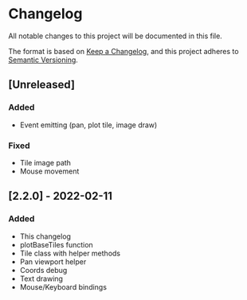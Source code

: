 # Changelog

All notable changes to this project will be documented in this file.

The format is based on [Keep a Changelog](https://keepachangelog.com/en/1.0.0/),
and this project adheres to [Semantic Versioning](https://semver.org/spec/v2.0.0.html).

## [Unreleased]
### Added
- Event emitting (pan, plot tile, image draw)
### Fixed
- Tile image path
- Mouse movement

## [2.2.0] - 2022-02-11
### Added 
- This changelog
- plotBaseTiles function
- Tile class with helper methods
- Pan viewport helper
- Coords debug
- Text drawing
- Mouse/Keyboard bindings